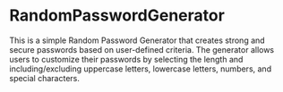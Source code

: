 # RandomPasswordGenerator

This is a simple Random Password Generator that creates strong and secure passwords based on user-defined criteria. The generator allows users to customize their passwords by selecting the length and including/excluding uppercase letters, lowercase letters, numbers, and special characters.
